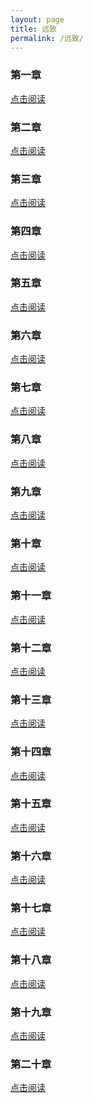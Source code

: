 ```yaml
---
layout: page
title: 远致
permalink: /远致/
---
```



### 第一章 
<a href="https://praguednew.github.io/yuanzhi-one/"> 点击阅读 </a>

### 第二章 
<a href="https://praguednew.github.io/yuanzhi-two/"> 点击阅读 </a>

### 第三章 
<a href="https://praguednew.github.io/yuanzhi-three/"> 点击阅读 </a>

### 第四章 
<a href="https://praguednew.github.io/yuanzhi-four/"> 点击阅读 </a>

### 第五章 
<a href="https://praguednew.github.io/yuanzhi-five/"> 点击阅读 </a>

### 第六章 
<a href="https://praguednew.github.io/yuanzhi-six/"> 点击阅读 </a>

### 第七章 
<a href="https://praguednew.github.io/yuanzhi-seven/"> 点击阅读 </a>

### 第八章 
<a href="https://praguednew.github.io/yuanzhi-eight/"> 点击阅读 </a>

### 第九章 
<a href="https://praguednew.github.io/yuanzhi-nine/"> 点击阅读 </a>

### 第十章 
<a href="https://praguednew.github.io/yuanzhi-ten/"> 点击阅读 </a>

### 第十一章 
<a href="https://praguednew.github.io/yuanzhi-eleven/"> 点击阅读 </a>

### 第十二章 
<a href="https://praguednew.github.io/yuanzhi-twelve/"> 点击阅读 </a>

### 第十三章 
<a href="https://praguednew.github.io/yuanzhi-thirteen/"> 点击阅读 </a>

### 第十四章 
<a href="https://praguednew.github.io/yuanzhi-fourteen/"> 点击阅读 </a>

### 第十五章 
<a href="https://praguednew.github.io/yuanzhi-fifteen/"> 点击阅读 </a>

### 第十六章 
<a href="https://praguednew.github.io/yuanzhi-sixteen/"> 点击阅读 </a>

### 第十七章 
<a href="https://praguednew.github.io/yuanzhi-seventeen/"> 点击阅读 </a>

### 第十八章 
<a href="https://praguednew.github.io/yuanzhi-eighteen/"> 点击阅读 </a>

### 第十九章 
<a href="https://praguednew.github.io/yuanzhi-nineteen/"> 点击阅读 </a>

### 第二十章 
<a href="https://praguednew.github.io/yuanzhi-twenty/"> 点击阅读 </a>


